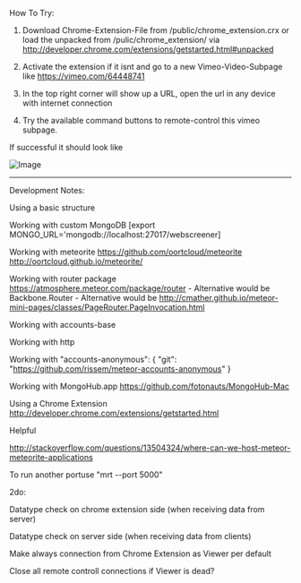 How To Try:

1. Download Chrome-Extension-File from /public/chrome_extension.crx or load the unpacked from /pulic/chrome_extension/ via http://developer.chrome.com/extensions/getstarted.html#unpacked

2. Activate the extension if it isnt and go to a new Vimeo-Video-Subpage like https://vimeo.com/64448741

3. In the top right corner will show up a URL, open the url in any device with internet connection

4. Try the available command buttons to remote-control this vimeo subpage.

If successful it should look like 

![Image](https://dl.dropboxusercontent.com/u/45446322/webscreener_example.png)


------


Development Notes:

Using a basic structure

Working with custom MongoDB [export MONGO_URL='mongodb://localhost:27017/webscreener]

Working with meteorite https://github.com/oortcloud/meteorite http://oortcloud.github.io/meteorite/

Working with router package https://atmosphere.meteor.com/package/router
    - Alternative would be Backbone.Router
    - Alternative would be http://cmather.github.io/meteor-mini-pages/classes/PageRouter.PageInvocation.html

Working with accounts-base

Working with http

Working with
  "accounts-anonymous": {
    "git": "https://github.com/rissem/meteor-accounts-anonymous"
  }

Working with MongoHub.app https://github.com/fotonauts/MongoHub-Mac

Using a Chrome Extension http://developer.chrome.com/extensions/getstarted.html

Helpful

http://stackoverflow.com/questions/13504324/where-can-we-host-meteor-meteorite-applications

To run another portuse "mrt --port 5000"

2do:

Datatype check on chrome extension side (when receiving data from server)

Datatype check on server side (when receiving data from clients)

Make always connection from Chrome Extension as Viewer per default

Close all remote controll connections if Viewer is dead?
